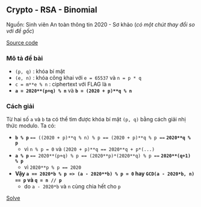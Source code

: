 ## Crypto - RSA - Binomial

Nguồn: Sinh viên An toàn thông tin 2020 - Sơ khảo (*có một chút thay đổi so với đề gốc*)

[Source code](https://github.com/hacking.github.io/crypto/RSA/binomial/zozo.py)

### Mô tả đề bài

* `(p, q)` : khóa bí mật
* `(e, n)` : khóa công khai với `e = 65537` và `n = p * q`
* `c = m**e % n` : ciphertext với FLAG là `m`
* **`a = 2020**(p+q) % n`** và **`b = (2020 + p)**q % n`**

### Cách giải

Từ hai số `a` và `b` ta có thể tìm được khóa bí mật `(p, q)` bằng cách giải nhị thức modulo. Ta có:
* **`b % p`** `== ((2020 + p)**q % n) % p == (2020 + p)**q % p ==` **`2020**q % p`**
  * vì `n % p = 0` và `(2020 + p)**q == 2020**q + p*(...)`
* **`a % p`** `== 2020**(p+q) % p == (2020**p)*(2020**q) % p ==` **`2020**(q+1) % p`**
  * vì `2020**p % p == 2020`
* **Vậy `a == 2020*b % p => (a - 2020**b) % p = 0` hay `GCD(a - 2020*b, n) == p` và `q = n // p`**
  * do `a - 2020*b` và `n` cùng chia hết cho `p`

[Solve](https://github.com/hacking.github.io/crypto/RSA/binomial/solve.py)